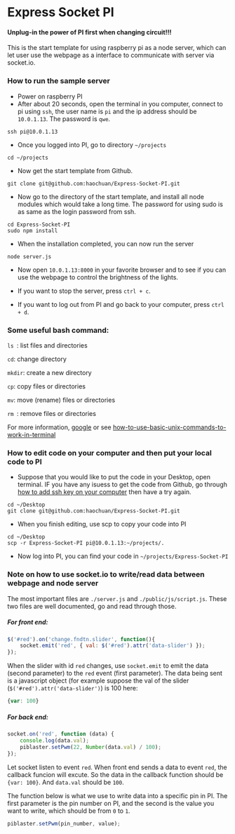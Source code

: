 # Express Socket PI

#### Unplug-in the power of PI first when changing circuit!!!

This is the start template for using raspberry pi as a node server, which can let user use the webpage as a interface to communicate with server via socket.io.

### How to run the sample server
- Power on raspberry PI
- After about 20 seconds, open the terminal in you computer, connect to pi using `ssh`, the user name is `pi` and the ip address should be `10.0.1.13`. The password is `qwe`.
```
ssh pi@10.0.1.13
```
- Once you logged into PI, go to directory `~/projects`
```
cd ~/projects
```
- Now get the start template from Github.
```
git clone git@github.com:haochuan/Express-Socket-PI.git
```
- Now go to the directory of the start template, and install all node modules which would take a long time. The password for using sudo is as same as the login password from ssh.
```
cd Express-Socket-PI
sudo npm install
```
- When the installation completed, you can now run the server
```
node server.js
```
- Now open `10.0.1.13:8000` in your favorite browser and to see if you can use the webpage to control the brightness of the lights.

- If you want to stop the server, press `ctrl + c`.

- If you want to log out from PI and go back to your computer, press `ctrl + d`.

### Some useful bash command:
`ls `: list files and directories

`cd`: change directory

`mkdir`: create a new directory

`cp`: copy files or directories

`mv`: move (rename) files or directories

`rm `: remove files or directories

For more information, [google](https://www.google.com/search?client=safari&rls=en&q=basic+terminal+commands+os+x&ie=UTF-8&oe=UTF-8#rls=en&q=basic+terminal+commands+os+x) or see [how-to-use-basic-unix-commands-to-work-in-terminal](http://www.dummies.com/how-to/content/how-to-use-basic-unix-commands-to-work-in-terminal.html)

### How to edit code on your computer and then put your local code to PI
- Suppose that you would like to put the code in your Desktop, open terminal. IF you have any isuess to get the code from Github, go through [how to add ssh key on your computer](https://help.github.com/articles/generating-ssh-keys/) then have a try again.
```
cd ~/Desktop
git clone git@github.com:haochuan/Express-Socket-PI.git
```
- When you finish editing, use scp to copy your code into PI
``` 
cd ~/Desktop
scp -r Express-Socket-PI pi@10.0.1.13:~/projects/.
```
- Now log into PI, you can find your code in `~/projects/Express-Socket-PI`

### Note on how to use socket.io to write/read data between webpage and node server
The most important files are `./server.js` and `./public/js/script.js`. These two files are well documented, go and read through those.

##### For front end:
```js
$('#red').on('change.fndtn.slider', function(){
    socket.emit('red', { val: $('#red').attr('data-slider') });
});
```
When the slider with id `red` changes, use `socket.emit` to emit the data (second parameter) to the `red` event (first parameter). The data being sent is a javascript object (for example suppose the val of the slider (`$('#red').attr('data-slider')`) is 100 here:
```js
{var: 100}
```
##### For back end:
```js
socket.on('red', function (data) {
    console.log(data.val);
    piblaster.setPwm(22, Number(data.val) / 100);
});
```
Let socket listen to event `red`. When front end sends a data to event `red`, the callback funcion will excute. So the data in the callback function should be `{var: 100}`. And `data.val` should be `100`.

The function below is what we use to write data into a specific pin in PI. The first parameter is the pin number on PI, and the second is the value you want to write, which should be from `0` to `1`.
```js
piblaster.setPwm(pin_number, value);
```
